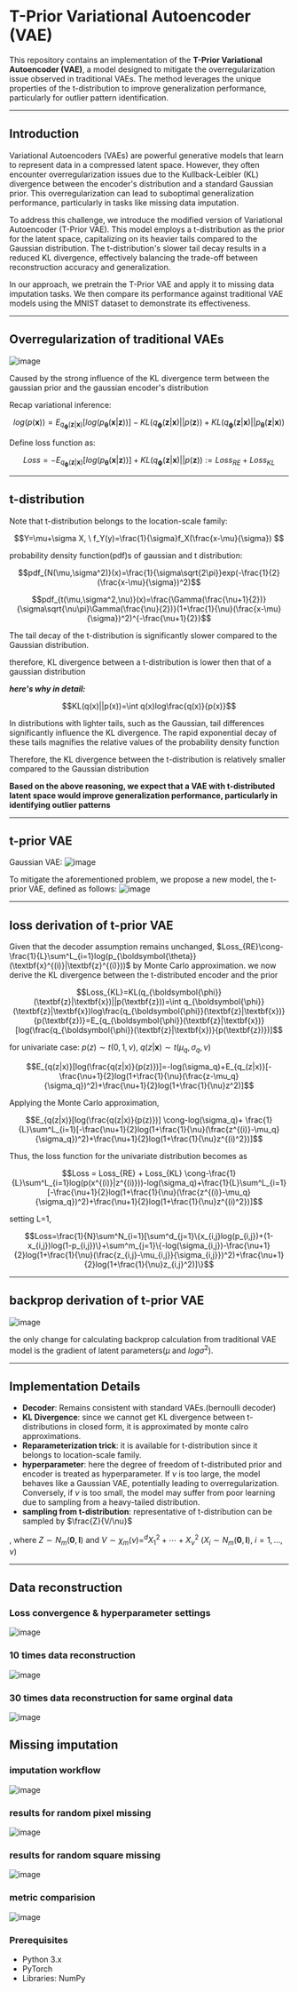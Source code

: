 # T-Prior Variational Autoencoder (VAE)

This repository contains an implementation of the **T-Prior Variational Autoencoder (VAE)**, a model designed to mitigate the overregularization issue observed in traditional VAEs. The method leverages the unique properties of the t-distribution to improve generalization performance, particularly for outlier pattern identification.

---

## Introduction


Variational Autoencoders (VAEs) are powerful generative models that learn to represent data in a compressed latent space. However, they often encounter overregularization issues due to the Kullback-Leibler (KL) divergence between the encoder's distribution and a standard Gaussian prior. This overregularization can lead to suboptimal generalization performance, particularly in tasks like missing data imputation.

To address this challenge, we introduce the modified version of Variational Autoencoder (T-Prior VAE). This model employs a t-distribution as the prior for the latent space, capitalizing on its heavier tails compared to the Gaussian distribution. The t-distribution's slower tail decay results in a reduced KL divergence, effectively balancing the trade-off between reconstruction accuracy and generalization.

In our approach, we pretrain the T-Prior VAE and apply it to missing data imputation tasks. We then compare its performance against traditional VAE models using the MNIST dataset to demonstrate its effectiveness.

---

## Overregularization of traditional VAEs
![image](https://github.com/user-attachments/assets/274c5c73-3812-49a1-a594-f0ccca597a89)

Caused by the strong influence of the KL divergence term between the gaussian prior and the gaussian encoder's distribution

Recap variational inference: 

$$log(p(\textbf{x}))=E_{q_{\boldsymbol{\phi}}(\textbf{z}|\textbf{x})}[log(p_{\boldsymbol{\theta}}(\textbf{x}|\textbf{z}))]-KL(q_{\boldsymbol{\phi}}(\textbf{z}|\textbf{x})||p(\textbf{z}))+KL(q_{\boldsymbol{\phi}}(\textbf{z}|\textbf{x})||p_{\boldsymbol{\theta}}(\textbf{z}|\textbf{x}))$$

Define loss function as: 

$$Loss=-E_{q_{\boldsymbol{\phi}}(\textbf{z}|\textbf{x})}[log(p_{\boldsymbol{\theta}}(\textbf{x}|\textbf{z}))]+KL(q_{\boldsymbol{\phi}}(\textbf{z}|\textbf{x})||p(\textbf{z})):= Loss_{RE} + Loss_{KL}$$

---

## t-distribution
Note that t-distribution belongs to the location-scale family: 

$$Y=\mu+\sigma X, \ f_Y(y)=\frac{1}{\sigma}f_X(\frac{x-\mu}{\sigma}) $$

probability density function(pdf)s of gaussian and t distribution: 

$$pdf_{N(\mu,\sigma^2)}(x)=\frac{1}{\sigma\sqrt{2\pi}}exp(-\frac{1}{2}(\frac{x-\mu}{\sigma})^2)$$

$$pdf_{t(\mu,\sigma^2,\nu)}(x)=\frac{\Gamma(\frac{\nu+1}{2})}{\sigma\sqrt{\nu\pi}\Gamma(\frac{\nu}{2})}(1+\frac{1}{\nu}(\frac{x-\mu}{\sigma})^2)^{-\frac{\nu+1}{2}}$$

The tail decay of the t-distribution is significantly slower compared to the Gaussian distribution.

therefore, KL divergence between a t-distribution is lower then that of a gaussian distribution

***here's why in detail:*** 

$$KL(q(x)||p(x))=\int q(x)log\frac{q(x)}{p(x)}$$

In distributions with lighter tails, such as the Gaussian, tail differences significantly influence the KL divergence. The rapid exponential decay of these tails magnifies the relative values of the probability density function

Therefore, the KL divergence between the t-distribution is relatively smaller compared to the Gaussian distribution

**Based on the above reasoning, we expect that a VAE with t-distributed latent space would improve generalization performance, particularly in identifying outlier patterns**


---


## t-prior VAE
Gaussian VAE:
![image](https://github.com/user-attachments/assets/beacf0ce-b669-412b-9f3c-d7a6225b75dd)

To mitigate the aforementioned problem, we propose a new model, the t-prior VAE, defined as follows:
![image](https://github.com/user-attachments/assets/d5183570-bf8e-4827-a62b-9e55178ec543)


---


## loss derivation of t-prior VAE
Given that the decoder assumption remains unchanged, $Loss_{RE}\cong-\frac{1}{L}\sum^L_{i=1}log(p_{\boldsymbol{\theta}}(\textbf{x}^{(i)}|\textbf{z}^{(i)}))$ by Monte Carlo approximation.
we now derive the KL divergence between the t-distributed encoder and the prior

$$Loss_{KL}=KL(q_{\boldsymbol{\phi}}(\textbf{z}|\textbf{x})||p(\textbf{z}))=\int q_{\boldsymbol{\phi}}(\textbf{z}|\textbf{x})log\frac{q_{\boldsymbol{\phi}}(\textbf{z}|\textbf{x})}{p(\textbf{z})}=E_{q_{\boldsymbol{\phi}}(\textbf{z}|\textbf{x})}[log(\frac{q_{\boldsymbol{\phi}}(\textbf{z}|\textbf{x})}{p(\textbf{z})})]$$

for univariate case: $p(z)\sim t(0,1,\nu), \ q(z|\textbf{x}) \sim t(\mu_q,\sigma_q,\nu)$ 

$$E_{q(z|x)}[log(\frac{q(z|x)}{p(z)})]=-log(\sigma_q)+E_{q_(z|x)}[-\frac{\nu+1}{2}log(1+\frac{1}{\nu}(\frac{z-\mu_q}{\sigma_q})^2)+\frac{\nu+1}{2}log(1+\frac{1}{\nu}z^2)]$$

Applying the Monte Carlo approximation,

$$E_{q(z|x)}[log(\frac{q(z|x)}{p(z)})] \cong-log(\sigma_q)+ \frac{1}{L}\sum^L_{i=1}[-\frac{\nu+1}{2}log(1+\frac{1}{\nu}(\frac{z^{(i)}-\mu_q}{\sigma_q})^2)+\frac{\nu+1}{2}log(1+\frac{1}{\nu}z^{(i)^2})]$$

Thus, the loss function for the univariate distribution becomes as

$$Loss = Loss_{RE} + Loss_{KL} \cong-\frac{1}{L}\sum^L_{i=1}log(p(x^{(i)}|z^{(i)}))-log(\sigma_q)+\frac{1}{L}\sum^L_{i=1}[-\frac{\nu+1}{2}log(1+\frac{1}{\nu}(\frac{z^{(i)}-\mu_q}{\sigma_q})^2)+\frac{\nu+1}{2}log(1+\frac{1}{\nu}z^{(i)^2})]$$

setting L=1,

$$Loss=\frac{1}{N}\sum^N_{i=1}[\sum^d_{j=1}\{x_{i,j}log(p_{i,j})+(1-x_{i,j})log(1-p_{i,j})\}+\sum^m_{j=1}\{-log(\sigma_{i,j})-\frac{\nu+1}{2}log(1+\frac{1}{\nu}(\frac{z_{i,j}-\mu_{i,j}}{\sigma_{i,j}})^2)+\frac{\nu+1}{2}log(1+\frac{1}{\nu}z_{i,j}^2)]\}$$

---


## backprop derivation of t-prior VAE
![image](https://github.com/user-attachments/assets/56d6b149-d0f9-432b-8f2b-233809a7f851)

the only change for calculating backprop calculation from traditional VAE model is the gradient of latent parameters($\mu$ and $log\sigma^2$).

---

## Implementation Details

- **Decoder**: Remains consistent with standard VAEs.(bernoulli decoder)
- **KL Divergence**: since we cannot get KL divergence between t-distributions in closed form, it is approximated by monte calro approximations.
- **Reparameterization trick**: it is available for t-distribution since it belongs to location-scale family.
- **hyperparameter**: here the degree of freedom of t-distributed prior and encoder is treated as hyperparameter. If $\nu$ is too large, the model behaves like a Gaussian VAE, potentially leading to overregularization. Conversely, if $\nu$ is too small, the model may suffer from poor learning due to sampling from a heavy-tailed distribution.
- **sampling from t-distribution**: representative of t-distribution can be sampled by $\frac{Z}{V/\nu}$

, where $Z \sim N_m(\mathbf{0},\mathbf{I})$ and $V \sim \chi_m(\nu) =^d X_1^2 + \cdots + X_\nu^2 \ (X_i \sim N_m(\mathbf{0},\mathbf{I}), \ i=1,...,\nu)$ 

---

## Data reconstruction

### Loss convergence & hyperparameter settings
![image](https://github.com/user-attachments/assets/a40ea973-46d6-448e-b07d-0a72a62b41e4)

### 10 times data reconstruction
![image](https://github.com/user-attachments/assets/db2f0e8b-68c5-4a04-b556-efc1e9981b9c)

### 30 times data reconstruction for same orginal data
![image](https://github.com/user-attachments/assets/50794522-3efb-4ced-9d36-a7cbac8e52e8)


## Missing imputation

### imputation workflow
![image](https://github.com/user-attachments/assets/33427df1-8e9f-41aa-9502-31bbec90eb03)

### results for random pixel missing
![image](https://github.com/user-attachments/assets/8a5f857b-1b32-4ac3-8faa-484816acbe06)

### results for random square missing
![image](https://github.com/user-attachments/assets/be894778-9c7e-4a3a-bf5a-dbe223cd3994)

### metric comparision
![image](https://github.com/user-attachments/assets/155d7e34-b563-4aca-868e-6f23083967fd)

### Prerequisites
- Python 3.x
- PyTorch
- Libraries: NumPy

